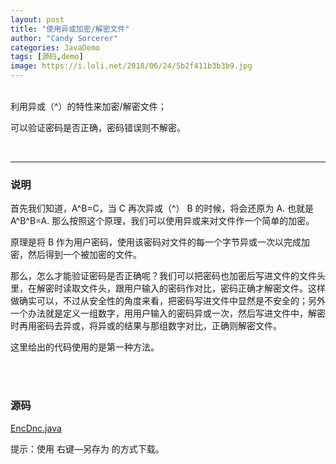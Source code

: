 ```yaml
---
layout: post
title: "使用异或加密/解密文件"
author: "Candy Sorcerer"
categories: JavaDemo
tags: [源码,demo]
image: https://i.loli.net/2018/06/24/5b2f411b3b3b9.jpg
---
```


<br>
利用异或（^）的特性来加密/解密文件；

可以验证密码是否正确，密码错误则不解密。

<br>
  
***

### 说明

首先我们知道，A^B=C，当 C 再次异或（^） B 的时候，将会还原为 A. 也就是 A^B^B=A. 那么按照这个原理，我们可以使用异或来对文件作一个简单的加密。

原理是将 B 作为用户密码，使用该密码对文件的每一个字节异或一次以完成加密，然后得到一个被加密的文件。

那么，怎么才能验证密码是否正确呢？我们可以把密码也加密后写进文件的文件头里，在解密时读取文件头，跟用户输入的密码作对比，密码正确才解密文件。这样做确实可以，不过从安全性的角度来看，把密码写进文件中显然是不安全的；另外一个办法就是定义一组数字，用用户输入的密码异或一次，然后写进文件中，解密时再用密码去异或，将异或的结果与那组数字对比，正确则解密文件。

这里给出的代码使用的是第一种方法。
  
<br><br>
  
### 源码
 
<line>
<a href="{{ site.github.url }}/assets/code-java/EncDnc.java">EncDnc.java</a>
</line>

提示：使用 右键—另存为 的方式下载。
  

<br><br><br>

